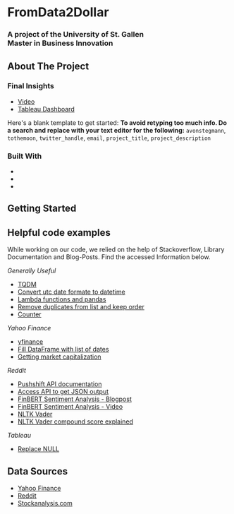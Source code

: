 <!--
*** Thanks for checking out the Best-README-Template. If you have a suggestion
*** that would make this better, please fork the repo and create a pull request
*** or simply open an issue with the tag "enhancement".
*** Thanks again! Now go create something AMAZING! :D
***
***
***
*** To avoid retyping too much info. Do a search and replace for the following:
*** avonstegmann, tothemoon, twitter_handle, email, project_title, project_description
-->

# FromData2Dollar

<H3> 
A project of the University of St. Gallen <br>
Master in Business Innovation
</H3>

<!-- ABOUT THE PROJECT -->
## About The Project
### Final Insights 
* [Video]()
* [Tableau Dashboard](https://public.tableau.com/profile/cyrill.m.ller#!/vizhome/D2DStory/Data2Dollar?publish=yes)

Here's a blank template to get started:
**To avoid retyping too much info. Do a search and replace with your text editor for the following:**
`avonstegmann`, `tothemoon`, `twitter_handle`, `email`, `project_title`, `project_description`


### Built With

* []()
* []()
* []()



<!-- GETTING STARTED -->
## Getting Started




<!-- HELPFUL CODE EXAMPLES -->
## Helpful code examples

<p>
While working on our code, we relied on the help of Stackoverflow, Library Documentation and Blog-Posts. Find the 
accessed Information below. 
</p>

_Generally Useful_
* [TQDM](https://pypi.org/project/tqdm/)
* [Convert utc date formate to datetime](https://stackoverflow.com/questions/16176996/keep-only-date-part-when-using-pandas-to-datetime) 
* [Lambda functions and pandas](https://www.geeksforgeeks.org/applying-lambda-functions-to-pandas-dataframe/)
* [Remove duplicates from list and keep order](https://stackoverflow.com/questions/479897/how-to-remove-duplicates-from-python-list-and-keep-order)
* [Counter](https://stackoverflow.com/questions/19211018/using-counter-with-list-of-lists)

_Yahoo Finance_
* [yfinance](https://pypi.org/project/yfinance/)
* [Fill DataFrame with list of dates](https://riptutorial.com/pandas/example/6438/create-a-sample-dataframe-with-datetime)
* [Getting market capitalization](https://stackoverflow.com/questions/64965121/getting-market-cap-data-using-yfinance)

_Reddit_
* [Pushshift API documentation](https://pushshift.io/api-parameters/)
* [Access API to get JSON output](https://www.jcchouinard.com/how-to-use-reddit-api-with-python/)
* [FinBERT Sentiment Analysis - Blogpost](https://towardsdatascience.com/how-to-apply-transformers-to-any-length-of-text-a5601410af7f)
* [FinBERT Sentiment Analysis - Video](https://www.youtube.com/watch?v=yDGo9z_RlnE)
* [NLTK Vader](https://www.nltk.org/_modules/nltk/sentiment/vader.html)
* [NLTK Vader compound score explained](https://stackoverflow.com/questions/40325980/how-is-the-vader-compound-polarity-score-calculated-in-python-nltk)

_Tableau_
* [Replace NULL](https://kb.tableau.com/articles/howto/populate-empty-cells-in-a-text-table-with-zeroes-or-existing-data)

<!-- DATA SOURCES -->
## Data Sources

* [Yahoo Finance](https://finance.yahoo.com/)
* [Reddit](https://www.reddit.com/r/wallstreetbets)
* [Stockanalysis.com](https://stockanalysis.com)
